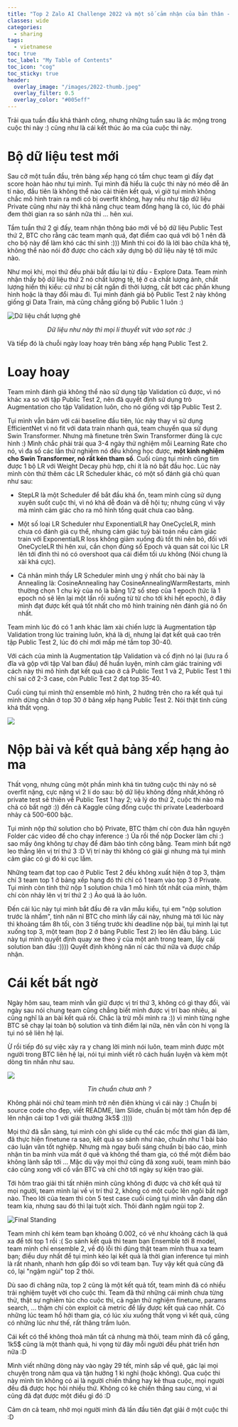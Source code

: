 ```yaml
---
title: "Top 2 Zalo AI Challenge 2022 và một số cảm nhận của bản thân - Phần 2"
classes: wide
categories:
  - sharing
tags:
  - vietnamese
toc: true
toc_label: "My Table of Contents"
toc_icon: "cog"
toc_sticky: true
header:
  overlay_image: "/images/2022-thumb.jpeg"
  overlay_filter: 0.5
  overlay_color: "#005eff"
---
```


Trải qua tuần đầu khá thành công, nhưng những tuần sau là ác mộng trong cuộc thi này :) cũng như là cái kết thúc ảo ma của cuộc thi này.

# Bộ dữ liệu test mới
Sau cỡ một tuần đầu, trên bảng xếp hạng có tầm chục team gì đấy đạt score hoàn hảo như tụi mình. Tụi mình đã hiểu là cuộc thi này nó méo dễ ăn tí nào, đầu tiên là không thể nào cải thiện kết quả, vì giờ tụi mình không chắc mô hình train ra mới có bị overfit không, hay nếu như tập dữ liệu Private cũng như này thì khả năng chục team đồng hạng là có, lúc đó phải đem thời gian ra so sánh nữa thì ... hên xui.

Tầm tuần thứ 2 gì đấy, team nhận thông báo mới về bộ dữ liệu Public Test thứ 2, BTC cho rằng các team mạnh quá, đạt điểm cao quá với bộ 1 nên đã cho bộ này để làm khó các thí sinh :))) Mình thì coi đó là lời bào chữa khá tệ, không thể nào nói đỡ được cho cách xây dựng bộ dữ liệu này tệ tới mức nào.

Như mọi khi, mọi thứ đều phải bắt đầu lại từ đầu - Explore Data. Team mình nhận thấy bộ dữ liệu thứ 2 nó chất lượng tệ, tệ ở cả chất lượng ảnh, chất lượng hiển thị kiểu: cứ như bị cắt ngắn đi thời lượng, cắt bớt các phần khung hình hoặc là thay đổi màu đi. Tụi mình đánh giá bộ Public Test 2 này không giống gì Data Train, mà cũng chẳng giống bộ Public 1 luôn :)

![Dữ liệu chất lượng ghê](/images/shift-variance.png)
<div align="center" style="font-style: italic">
Dữ liệu như này thì mọi lí thuyết vứt vào sọt rác :)
</div>

Và tiếp đó là chuỗi ngày loay hoay trên bảng xếp hạng Public Test 2.

# Loay hoay

Team mình đánh giá không thể nào sử dụng tập Validation cũ được, vì nó khác xa so với tập Public Test 2, nên đã quyết định sử dụng trò Augmentation cho tập Validation luôn, cho nó giống với tập Public Test 2. 

Tụi mình vẫn bám với cái baseline đầu tiên, lúc này thay vì sử dụng EfficientNet vì nó fit với data train nhanh quá, team chuyển qua sử dụng Swin Transformer. Nhưng mà finetune trên Swin Transformer đúng là cực hình :) Mình chắc phải trải qua 3-4 ngày thử nghiệm mỗi Learning Rate cho nó, vì đa số các lần thử nghiệm nó đều không học được, **một kinh nghiệm cho Swin Transformer, nó rất kén tham số**. Cuối cùng tụi mình cũng tìm được 1 bộ LR với Weight Decay phù hợp, chi ít là nó bắt đầu học. Lúc này mình còn thử thêm các LR Scheduler khác, có một số đánh giá chủ quan như sau:

- StepLR là một Scheduler để bắt đầu khá ổn, team mình cũng sử dụng xuyên suốt cuộc thi, vì nó khá dễ đoán và dễ hội tụ; nhưng cũng vì vậy mà mình cảm giác cho ra mô hình tổng quát chưa cao bằng.

- Một số loại LR Scheduler như ExponentialLR hay OneCycleLR, mình chưa có đánh giá cụ thể, nhưng cảm giác tuỳ bài toán nếu cảm giác train với ExponentialLR loss không giảm xuống đủ tốt thì nên bỏ, đối với OneCycleLR thì hên xui, cần chọn đúng số Epoch và quan sát coi lúc LR lên tới đỉnh thì nó có overshoot qua cái điểm tối ưu không (Nói chung là xài khá cực).

- Cá nhân mình thấy LR Scheduler mình ưng ý nhất cho bài này là Annealing là: CosineAnnealing hay CosineAnnealingWarmRestarts, mình thường chọn 1 chu kỳ của nó là bằng 1/2 số step của 1 epoch (tức là 1 epoch nó sẽ lên lại một lần rồi xuống từ từ cho tới khi hết epoch), ở đây mình đạt được kết quả tốt nhất cho mô hình training nên đánh giá nó ổn nhất.

Team mình lúc đó có 1 anh khác làm xài chiến lược là Augmentation tập Validation trong lúc training luôn, khá là dị, nhưng lại đạt kết quả cao trên tập Public Test 2, lúc đó chỉ mới mấp mé tầm top 30-40. 

Với cách của mình là Augmentation tập Validation và cố định nó lại (lưu ra ổ đĩa và gộp với tập Val ban đầu) để huấn luyện, mình cảm giác training với cách này thì mô hình đạt kết quả cao ở cả Public Test 1 và 2, Public Test 1 thì chỉ sai cỡ 2-3 case, còn Public Test 2 đạt top 35-40.

Cuối cùng tụi mình thử ensemble mô hình, 2 hướng trên cho ra kết quả tụi mình dừng chân ở top 30 ở bảng xếp hạng Public Test 2. Nói thật tình cũng khá thất vọng.

![](/images/top-30.png)

# Nộp bài và kết quả bảng xếp hạng ảo ma

Thất vọng, nhưng cũng một phần mình khá tin tưởng cuộc thi này nó sẽ overfit nặng, cực nặng vì 2 lí do sau: bộ dữ liệu không đồng nhất,không rõ private test sẽ thiên về Public Test 1 hay 2; và lý do thứ 2, cuộc thi nào mà chả có bất ngờ :)) đến cả Kaggle cũng đống cuộc thi private Leaderboard nhảy cả 500-600 bậc.

Tụi mình nộp thử solution cho bộ Private, BTC thậm chí còn đưa hẳn nguyên Folder các video để cho chạy inference :) Ủa rồi thế nộp Docker làm chi :) sao mấy ông không tự chạy để đảm bảo tính công bằng. Team mình bất ngờ leo thẳng lên vị trí thứ 3 :D Vị trí này thì không có giải gì nhưng mà tụi mình cảm giác có gì đó kì cục lắm.

Những team đạt top cao ở Public Test 2 đều không xuất hiện ở top 3, thậm chí 3 team top 1 ở bảng xếp hạng đó thì chỉ có 1 team vào top 3 ở Private. Tụi mình còn tính thử nộp 1 solution chứa 1 mô hình tốt nhất của mình, thậm chí còn nhảy lên vị trí thứ 2 :) Ảo quá là ảo luôn.

Đến cái lúc này tụi mình bắt đầu đẻ ra văn mẫu kiểu, tụi em "nộp solution trước là nhầm", tính năn nỉ BTC cho mình lấy cái này, nhưng mà tới lúc này thì khoảng tầm 8h tối, còn 3 tiếng trước khi deadline nộp bài, tụi mình lại tụt xuống top 3, một team (top 2 ở bảng Public Test 2) leo lên đầu bảng. Lúc này tụi mình quyết định quay xe theo ý của một anh trong team, lấy cái solution ban đầu :)))) Quyết định không năn nỉ các thứ nữa và được chấp nhận.

# Cái kết bất ngờ

Ngày hôm sau, team mình vẫn giữ được vị trí thứ 3, không có gì thay đổi, vài ngày sau nói chung team cũng chẳng biết mình được vị trí bao nhiêu, ai cũng nghĩ là an bài kết quả rồi. Chắc là trừ mỗi mình ra :)) vì mình từng nghe BTC sẽ chạy lại toàn bộ solution và tính điểm lại nữa, nên vẫn còn hi vọng là tụi nó sẽ liên hệ lại.

Ừ rồi tiếp đó sự việc xảy ra y chang lời mình nói luôn, team mình được một người trong BTC liên hệ lại, nói tụi mình viết rõ cách huấn luyện và kèm một dòng tin nhắn như sau.

![](/images/wow.png)
<div align="center" style="font-style: italic">
Tin chuẩn chưa anh ?
</div>

Không phải nói chứ team mình trở nên điên khùng vì cái này :) Chuẩn bị source code cho đẹp, viết README, làm Slide, chuẩn bị một tâm hồn đẹp để lên nhận cái top 1 với giải thưởng 3k5$ :))))

Mọi thứ đã sẵn sàng, tụi mình còn ghi slide cụ thể các mốc thời gian đã làm, đã thực hiện finetune ra sao, kết quả so sánh như nào, chuẩn như 1 bài báo cáo luận văn tốt nghiệp. Nhưng mà ngay buổi sáng chuẩn bị báo cáo, mình nhận tin ba mình vừa mất ở quê và không thể tham gia, có thể một điềm báo không lành sắp tới ... Mặc dù vậy mọi thứ cũng đã xong xuôi, team mình báo cáo cũng xong với cố vấn BTC và chỉ chờ tới ngày sự kiện trao giải.

Tới hôm trao giải thì tất nhiên mình cũng không đi được và chờ kết quả từ mọi người, team mình lại về vị trí thứ 2, không có một cuộc lên ngôi bất ngờ nào. Theo lời của team thì còn 5 test case cuối cùng tụi mình vẫn đang dẫn team kia, nhưng sau đó thì lại tuột xích. Thôi đành ngậm ngùi top 2.

![Final Standing](/images/final-standing.png)

Team mình chỉ kém team bạn khoảng 0.002, có vẻ như khoảng cách là quá xa để tới top 1 rồi :( So sánh kết quả thì team bạn Ensemble tới 8 model, team mình chỉ ensemble 2, về độ lỗi thì đúng thật team mình thua xa team bạn; điều duy nhất để tụi mình kéo lại kết quả là thời gian inference tụi mình là rất nhanh, nhanh hơn gấp đôi so với team bạn. Tuy vậy kết quả cũng đã có, lại "ngậm ngùi" top 2 thôi.

Dù sao đi chăng nữa, top 2 cũng là một kết quả tốt, team mình đã có nhiều trải nghiệm tuyệt vời cho cuộc thi. Team đã thử những cái mình chưa từng thử, thật sự nghiêm túc cho cuộc thi, cả ngàn thử nghiệm finetune, params search, ... thậm chí còn exploit cả metric để lấy được kết quả cao nhất. Có những lúc team hồ hởi tham gia, có lúc xìu xuống thất vọng vì kết quả, cũng có những lúc như thế, rất thăng trầm luôn. 

Cái kết có thể không thoả mãn tất cả nhưng mà thôi, team mình đã cố gắng, 1k5$ cũng là một thành quả, hi vọng từ đây mỗi người đều phát triển hơn nữa :D

Mình viết những dòng này vào ngày 29 tết, mình sắp về quê, gác lại mọi chuyện trong năm qua và tận hưởng 1 kì nghỉ (hoặc không). Qua cuộc thi này mình tin không có ai là người chiến thắng hay kẻ thua cuộc, mọi người đều đã được học hỏi nhiều thứ. Không có kẻ chiến thắng sau cùng, vì ai cũng đã đạt được một điều gì đó :D

Cảm ơn cả team, nhờ mọi người mình đã lần đầu tiên đạt giải ở một cuộc thi :D